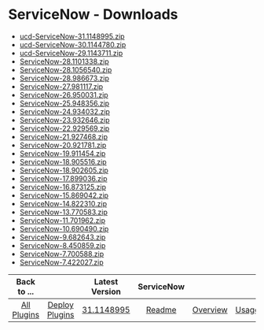 
# ServiceNow - Downloads

- [ucd-ServiceNow-31.1148995.zip](https://raw.githubusercontent.com/UrbanCode/IBM-UCD-PLUGINS/main/files/ServiceNow/ucd-ServiceNow-31.1148995.zip)
- [ucd-ServiceNow-30.1144780.zip](https://raw.githubusercontent.com/UrbanCode/IBM-UCD-PLUGINS/main/files/ServiceNow/ucd-ServiceNow-30.1144780.zip)
- [ucd-ServiceNow-29.1143711.zip](https://raw.githubusercontent.com/UrbanCode/IBM-UCD-PLUGINS/main/files/ServiceNow/ucd-ServiceNow-29.1143711.zip)
- [ServiceNow-28.1101338.zip](https://raw.githubusercontent.com/UrbanCode/IBM-UCD-PLUGINS/main/files/ServiceNow/ServiceNow-28.1101338.zip)
- [ServiceNow-28.1056540.zip](https://raw.githubusercontent.com/UrbanCode/IBM-UCD-PLUGINS/main/files/ServiceNow/ServiceNow-28.1056540.zip)
- [ServiceNow-28.986673.zip](https://raw.githubusercontent.com/UrbanCode/IBM-UCD-PLUGINS/main/files/ServiceNow/ServiceNow-28.986673.zip)
- [ServiceNow-27.981117.zip](https://raw.githubusercontent.com/UrbanCode/IBM-UCD-PLUGINS/main/files/ServiceNow/ServiceNow-27.981117.zip)
- [ServiceNow-26.950031.zip](https://raw.githubusercontent.com/UrbanCode/IBM-UCD-PLUGINS/main/files/ServiceNow/ServiceNow-26.950031.zip)
- [ServiceNow-25.948356.zip](https://raw.githubusercontent.com/UrbanCode/IBM-UCD-PLUGINS/main/files/ServiceNow/ServiceNow-25.948356.zip)
- [ServiceNow-24.934032.zip](https://raw.githubusercontent.com/UrbanCode/IBM-UCD-PLUGINS/main/files/ServiceNow/ServiceNow-24.934032.zip)
- [ServiceNow-23.932646.zip](https://raw.githubusercontent.com/UrbanCode/IBM-UCD-PLUGINS/main/files/ServiceNow/ServiceNow-23.932646.zip)
- [ServiceNow-22.929569.zip](https://raw.githubusercontent.com/UrbanCode/IBM-UCD-PLUGINS/main/files/ServiceNow/ServiceNow-22.929569.zip)
- [ServiceNow-21.927468.zip](https://raw.githubusercontent.com/UrbanCode/IBM-UCD-PLUGINS/main/files/ServiceNow/ServiceNow-21.927468.zip)
- [ServiceNow-20.921781.zip](https://raw.githubusercontent.com/UrbanCode/IBM-UCD-PLUGINS/main/files/ServiceNow/ServiceNow-20.921781.zip)
- [ServiceNow-19.911454.zip](https://raw.githubusercontent.com/UrbanCode/IBM-UCD-PLUGINS/main/files/ServiceNow/ServiceNow-19.911454.zip)
- [ServiceNow-18.905516.zip](https://raw.githubusercontent.com/UrbanCode/IBM-UCD-PLUGINS/main/files/ServiceNow/ServiceNow-18.905516.zip)
- [ServiceNow-18.902605.zip](https://raw.githubusercontent.com/UrbanCode/IBM-UCD-PLUGINS/main/files/ServiceNow/ServiceNow-18.902605.zip)
- [ServiceNow-17.899036.zip](https://raw.githubusercontent.com/UrbanCode/IBM-UCD-PLUGINS/main/files/ServiceNow/ServiceNow-17.899036.zip)
- [ServiceNow-16.873125.zip](https://raw.githubusercontent.com/UrbanCode/IBM-UCD-PLUGINS/main/files/ServiceNow/ServiceNow-16.873125.zip)
- [ServiceNow-15.869042.zip](https://raw.githubusercontent.com/UrbanCode/IBM-UCD-PLUGINS/main/files/ServiceNow/ServiceNow-15.869042.zip)
- [ServiceNow-14.822310.zip](https://raw.githubusercontent.com/UrbanCode/IBM-UCD-PLUGINS/main/files/ServiceNow/ServiceNow-14.822310.zip)
- [ServiceNow-13.770583.zip](https://raw.githubusercontent.com/UrbanCode/IBM-UCD-PLUGINS/main/files/ServiceNow/ServiceNow-13.770583.zip)
- [ServiceNow-11.701962.zip](https://raw.githubusercontent.com/UrbanCode/IBM-UCD-PLUGINS/main/files/ServiceNow/ServiceNow-11.701962.zip)
- [ServiceNow-10.690490.zip](https://raw.githubusercontent.com/UrbanCode/IBM-UCD-PLUGINS/main/files/ServiceNow/ServiceNow-10.690490.zip)
- [ServiceNow-9.682643.zip](https://raw.githubusercontent.com/UrbanCode/IBM-UCD-PLUGINS/main/files/ServiceNow/ServiceNow-9.682643.zip)
- [ServiceNow-8.450859.zip](https://raw.githubusercontent.com/UrbanCode/IBM-UCD-PLUGINS/main/files/ServiceNow/ServiceNow-8.450859.zip)
- [ServiceNow-7.700588.zip](https://raw.githubusercontent.com/UrbanCode/IBM-UCD-PLUGINS/main/files/ServiceNow/ServiceNow-7.700588.zip)
- [ServiceNow-7.422027.zip](https://raw.githubusercontent.com/UrbanCode/IBM-UCD-PLUGINS/main/files/ServiceNow/ServiceNow-7.422027.zip)

|Back to ...||Latest Version|ServiceNow |||||
| :---: | :---: | :---: | :---: | :---: | :---: | :---: | :---: |
|[All Plugins](../../index.md)|[Deploy Plugins](../README.md)|[31.1148995](https://raw.githubusercontent.com/UrbanCode/IBM-UCD-PLUGINS/main/files/ServiceNow/ucd-ServiceNow-31.1148995.zip)|[Readme](README.md)|[Overview](overview.md)|[Usage](usage.md)|[Troubleshooting](troubleshooting.md)|[Steps](steps.md)|
